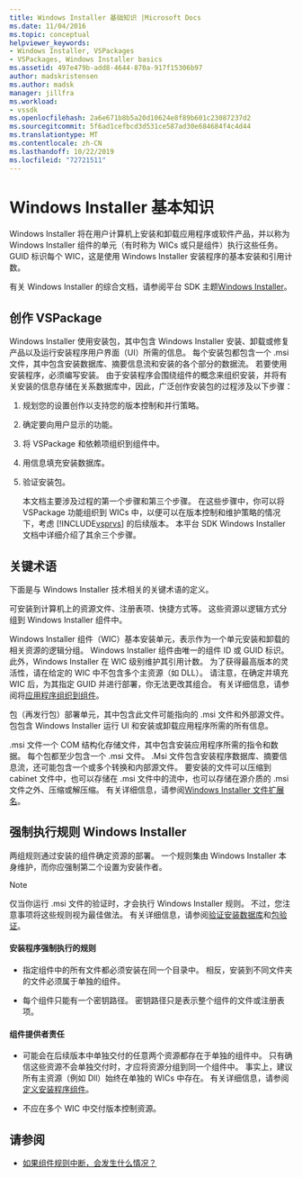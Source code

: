 ```yaml
---
title: Windows Installer 基础知识 |Microsoft Docs
ms.date: 11/04/2016
ms.topic: conceptual
helpviewer_keywords:
- Windows Installer, VSPackages
- VSPackages, Windows Installer basics
ms.assetid: 497e479b-add8-4644-870a-917f15306b97
author: madskristensen
ms.author: madsk
manager: jillfra
ms.workload:
- vssdk
ms.openlocfilehash: 2a6e671b8b5a20d10624e8f89b601c23087237d2
ms.sourcegitcommit: 5f6ad1cefbcd3d531ce587ad30e684684f4c4d44
ms.translationtype: MT
ms.contentlocale: zh-CN
ms.lasthandoff: 10/22/2019
ms.locfileid: "72721511"
---
```

# <a name="windows-installer-basics"></a>Windows Installer 基本知识
Windows Installer 将在用户计算机上安装和卸载应用程序或软件产品，并以称为 Windows Installer 组件的单元（有时称为 WICs 或只是组件）执行这些任务。 GUID 标识每个 WIC，这是使用 Windows Installer 安装程序的基本安装和引用计数。

 有关 Windows Installer 的综合文档，请参阅平台 SDK 主题[Windows Installer](/previous-versions/2kt85ked(v=vs.120))。

## <a name="authoring-a-vspackage"></a>创作 VSPackage
 Windows Installer 使用安装包，其中包含 Windows Installer 安装、卸载或修复产品以及运行安装程序用户界面（UI）所需的信息。 每个安装包都包含一个 .msi 文件，其中包含安装数据库、摘要信息流和安装的各个部分的数据流。 若要使用安装程序，必须编写安装。 由于安装程序会围绕组件的概念来组织安装，并将有关安装的信息存储在关系数据库中，因此，广泛创作安装包的过程涉及以下步骤：

1. 规划您的设置创作以支持您的版本控制和并行策略。

2. 确定要向用户显示的功能。

3. 将 VSPackage 和依赖项组织到组件中。

4. 用信息填充安装数据库。

5. 验证安装包。

   本文档主要涉及过程的第一个步骤和第三个步骤。 在这些步骤中，你可以将 VSPackage 功能组织到 WICs 中，以便可以在版本控制和维护策略的情况下，考虑 [!INCLUDE[vsprvs](../../code-quality/includes/vsprvs_md.md)] 的后续版本。 本平台 SDK Windows Installer 文档中详细介绍了其余三个步骤。

## <a name="key-terms"></a>关键术语
 下面是与 Windows Installer 技术相关的关键术语的定义。

 可安装到计算机上的资源文件、注册表项、快捷方式等。 这些资源以逻辑方式分组到 Windows Installer 组件中。

 Windows Installer 组件（WIC）基本安装单元，表示作为一个单元安装和卸载的相关资源的逻辑分组。 Windows Installer 组件由唯一的组件 ID 或 GUID 标识。 此外，Windows Installer 在 WIC 级别维护其引用计数。 为了获得最高版本的灵活性，请在给定的 WIC 中不包含多个主资源（如 DLL）。 请注意，在确定并填充 WIC 后，为其指定 GUID 并进行部署，你无法更改其组合。 有关详细信息，请参阅将[应用程序组织到组件](/windows/desktop/Msi/organizing-applications-into-components)。

 包（再发行包）部署单元，其中包含此文件可能指向的 .msi 文件和外部源文件。 包包含 Windows Installer 运行 UI 和安装或卸载应用程序所需的所有信息。

 .msi 文件一个 COM 结构化存储文件，其中包含安装应用程序所需的指令和数据。 每个包都至少包含一个 .msi 文件。 .Msi 文件包含安装程序数据库、摘要信息流，还可能包含一个或多个转换和内部源文件。 要安装的文件可以压缩到 cabinet 文件中，也可以存储在 .msi 文件中的流中，也可以存储在源介质的 .msi 文件之外、压缩或解压缩。 有关详细信息，请参阅[Windows Installer 文件扩展名](/windows/desktop/Msi/windows-installer-file-extensions)。

## <a name="windows-installer-rules-enforcement"></a>强制执行规则 Windows Installer
 两组规则通过安装的组件确定资源的部署。 一个规则集由 Windows Installer 本身维护，而你应强制第二个设置为安装作者。

> [!NOTE]
> 仅当你运行 .msi 文件的验证时，才会执行 Windows Installer 规则。 不过，您注意事项将这些规则视为最佳做法。 有关详细信息，请参阅[验证安装数据库](/windows/desktop/Msi/validating-an-installation-database)和[包验证](/windows/desktop/Msi/package-validation)。

#### <a name="installer-enforced-rules"></a>安装程序强制执行的规则

- 指定组件中的所有文件都必须安装在同一个目录中。 相反，安装到不同文件夹的文件必须属于单独的组件。

- 每个组件只能有一个密钥路径。 密钥路径只是表示整个组件的文件或注册表项。

#### <a name="component-provider-responsibilities"></a>组件提供者责任

- 可能会在后续版本中单独交付的任意两个资源都存在于单独的组件中。 只有确信这些资源不会单独交付时，才应将资源分组到同一个组件中。 事实上，建议所有主资源（例如 Dll）始终在单独的 WICs 中存在。 有关详细信息，请参阅[定义安装程序组件](/windows/desktop/Msi/defining-installer-components)。

- 不应在多个 WIC 中交付版本控制资源。

## <a name="see-also"></a>请参阅
- [如果组件规则中断，会发生什么情况？](/windows/desktop/Msi/what-happens-if-the-component-rules-are-broken)